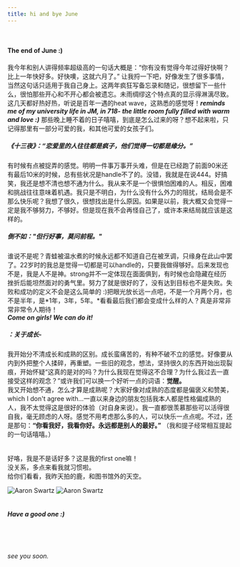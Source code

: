 ```yaml
---
title: hi and bye June
---
```

<BR>

#### The end of June :)

我今年和别人讲得频率超级高的一句话大概是：“你有没有觉得今年过得好快啊？比上一年快好多。好快噢，这就六月了。” 让我捋一下吧，好像发生了很多事情，当然这句话只适用于我自己身上。这两年疯狂写备忘录和随记，很想留下一些什么，很怕那些开心和不开心都会被遗忘。未雨绸缪这个特点真的显示得淋漓尽致。
<BR>
这几天都好热好热，听说是百年一遇的heat wave，这熟悉的感觉呀！***reminds me of my university life in JM, in 718- the little room fully filled with warm and love :)*** 那些晚上睡不着的日子嘻嘻，到底是怎么过来的呀？想不起来啦，只记得那里有一部分可爱的我，和其他可爱的女孩子们。
<BR>
##### 《十三夜》：“恋爱里的人往往都是疯子，他们觉得一切都是缘分。”

有时候有点被捉弄的感觉。明明一件事万事开头难，但是在已经跑了前面90米还有最后10米的时候，总有些状况是handle不了的。没错，我就是在说444。好搞笑，我还是想不清也想不通为什么。我从来不是一个很惧怕困难的人。相反，困难和挑战往往意味着机遇。我只是不明白，为什么没有什么外力的阻扰，结局会是不那么快乐呢？我想了很久，很想找出是什么原因。如果是以前，我大概又会觉得一定是我不够努力，不够好。但是现在我不会再怪自己了，或许本来结局就应该是这样的。
<BR>
##### 倒不如："但行好事，莫问前程。"
谁说不是呢？青蛙被温水煮的时候永远都不知道自己在被烹调，只缘身在此山中罢了。22岁时的我总是觉得一切都是可以handle的，只要我做得够好。后来发现也不是，我是人不是神。strong并不一定体现在面面俱到，有时候也会隐藏在经历挫折后能坦然面对的勇气里。努力了就是很好的了，没有达到目标也不是失败。失败和成功的定义不会是这么简单的 :)把眼光放长远一点吧，不是一个月两个月，也不是半年，是*1年，3年，5年。*看看最后我们都会变成什么样的人？真是非常非常非常令人期待！
<BR>
***Come on girls! We can do it!***
<BR>
##### ：关于成长-
我开始分不清成长和成熟的区别。成长蛮痛苦的，有种不破不立的感觉。好像要从内到外把整个人揉碎，再重塑。一些旧的观念，想法，坚持很久的东西开始出现裂痕，开始怀疑“这真的是对的吗？为什么我现在觉得这不合理？为什么我过去一直接受这样的观念？”或许我们可以换一个好听一点的词语：**觉醒。**
<BR>
我又开始想不通，怎么才算是成熟呢？大家好像对成熟的态度都是偏褒义和赞美，which I don't agree with...一直以来身边的朋友包括我本人都是性格偏成熟的人，我不太觉得这是很好的体验（对自身来说）。我一直都很羡慕那些可以活得很自我，毫无顾虑的人呀。感觉不用考虑那么多的人，可以快乐一点点呢。不过，还是那句：**“你看我好，我看你好。永远都是别人的最好。”** （我和提子经常相互提起的一句话嘻嘻。）
<BR><BR><BR>
好咯，我是不是话好多？这是我的first one嘛！
<BR>
没关系，多点来看我就习惯啦。
<BR>
给你们看看，我昨天拍的鹿，和图书馆外的天空。

![Aaron Swartz](https://raw.githubusercontent.com/Gininin/Gininin.github.io/main/deer.jpg)
![Aaron Swartz](https://raw.githubusercontent.com/Gininin/Gininin.github.io/main/sky.jpg)
<BR><BR>

##### Have a good one :)
<BR><BR>
###### see you soon.


